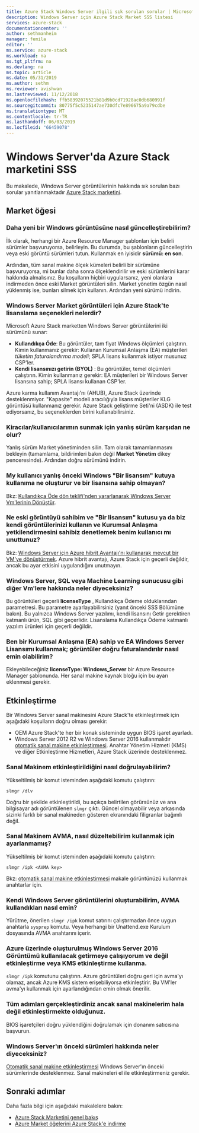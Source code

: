 ```yaml
---
title: Azure Stack Windows Server ilgili sık sorulan sorular | Microsoft Docs
description: Windows Server için Azure Stack Market SSS listesi
services: azure-stack
documentationcenter: ''
author: sethmanheim
manager: femila
editor: ''
ms.service: azure-stack
ms.workload: na
ms.tgt_pltfrm: na
ms.devlang: na
ms.topic: article
ms.date: 05/31/2019
ms.author: sethm
ms.reviewer: avishwan
ms.lastreviewed: 11/12/2018
ms.openlocfilehash: ffb58392075521b81d9b0cd71928ac0db680991f
ms.sourcegitcommit: 80775f5c5235147ae730dfc7e896675a9a79cdbe
ms.translationtype: MT
ms.contentlocale: tr-TR
ms.lasthandoff: 06/03/2019
ms.locfileid: "66459078"
---
```

# <a name="windows-server-in-azure-stack-marketplace-faq"></a>Windows Server'da Azure Stack marketini SSS

Bu makalede, Windows Server görüntülerinin hakkında sık sorulan bazı sorular yanıtlanmaktadır [Azure Stack marketini](azure-stack-marketplace.md).

## <a name="marketplace-items"></a>Market öğesi

### <a name="how-do-i-update-to-a-newer-windows-image"></a>Daha yeni bir Windows görüntüsüne nasıl güncelleştirebilirim?

İlk olarak, herhangi bir Azure Resource Manager şablonları için belirli sürümler başvuruyorsa, belirleyin. Bu durumda, bu şablonların güncelleştirin veya eski görüntü sürümleri tutun. Kullanmak en iyisidir **sürümü: en son**.

Ardından, tüm sanal makine ölçek kümeleri belirli bir sürümüne başvuruyorsa, mi bunlar daha sonra ölçeklendirilir ve eski sürümlerini karar hakkında almalısınız. Bu koşulların hiçbiri uygularsanız, yeni olanlara indirmeden önce eski Market görüntüleri silin. Market yönetim özgün nasıl yüklenmiş ise, bunları silmek için kullanın. Ardından yeni sürümü indirin.

### <a name="what-are-the-licensing-options-for-windows-server-marketplace-images-on-azure-stack"></a>Windows Server Market görüntüleri için Azure Stack'te lisanslama seçenekleri nelerdir?

Microsoft Azure Stack marketten Windows Server görüntülerini iki sürümünü sunar:

- **Kullandıkça Öde**: Bu görüntüler, tam fiyat Windows ölçümleri çalıştırın.
   Kimin kullanmanız gerekir: Kullanan Kurumsal Anlaşma (EA) müşterileri *tüketim faturalandırma modeli*; SPLA lisans kullanmak istiyor musunuz CSP'ler.
- **Kendi lisansınızı getirin (BYOL)** : Bu görüntüler, temel ölçümleri çalıştırın.
   Kimin kullanmanız gerekir: EA müşterileri bir Windows Server lisansına sahip; SPLA lisansı kullanan CSP'ler.

Azure karma kullanım Avantajı'nı (AHUB), Azure Stack üzerinde desteklenmiyor. "Kapasite" modeli aracılığıyla lisans müşteriler KLG görüntüsü kullanmanız gerekir. Azure Stack geliştirme Seti'ni (ASDK) ile test ediyorsanız, bu seçeneklerden birini kullanabilirsiniz.

### <a name="what-if-i-downloaded-the-wrong-version-to-offer-my-tenantsusers"></a>Kiracılar/kullanıcılarımın sunmak için yanlış sürüm karşıdan ne olur?

Yanlış sürüm Market yönetiminden silin. Tam olarak tamamlanmasını bekleyin (tamamlama, bildirimleri bakın değil **Market Yönetim** dikey penceresinde). Ardından doğru sürümünü indirin.

### <a name="what-if-my-user-incorrectly-checked-the-i-have-a-license-box-in-previous-windows-builds-and-they-dont-have-a-license"></a>My kullanıcı yanlış önceki Windows "Bir lisansım" kutuya kullanıma ne oluşturur ve bir lisansına sahip olmayan?

Bkz: [Kullandıkça Öde dön teklifi'nden yararlanarak Windows Server Vm'lerinin Dönüştür](/azure/virtual-machines/windows/hybrid-use-benefit-licensing#powershell-1).

### <a name="what-if-i-have-an-older-image-and-my-user-forgot-to-check-the-i-have-a-license-box-or-we-use-our-own-images-and-we-do-have-enterprise-agreement-entitlement"></a>Ne eski görüntüyü sahibim ve "Bir lisansım" kutusu ya da biz kendi görüntülerinizi kullanın ve Kurumsal Anlaşma yetkilendirmesini sahibiz denetlemek benim kullanıcı mı unuttunuz?

Bkz: [Windows Server için Azure hibrit Avantajı'nı kullanarak mevcut bir VM'ye dönüştürmek](/azure/virtual-machines/windows/hybrid-use-benefit-licensing#convert-an-existing-vm-using-azure-hybrid-benefit-for-windows-server). Azure hibrit avantajı, Azure Stack için geçerli değildir, ancak bu ayar etkisini uygulandığını unutmayın.

### <a name="what-about-other-vms-that-use-windows-server-such-as-sql-or-machine-learning-server"></a>Windows Server, SQL veya Machine Learning sunucusu gibi diğer Vm'lere hakkında neler diyeceksiniz?

Bu görüntüleri geçerli **licenseType** , Kullandıkça Ödeme olduklarından parametresi. Bu parametre ayarlayabilirsiniz (yanıt önceki SSS Bölümüne bakın). Bu yalnızca Windows Server yazılımı, kendi lisansını Getir gerektiren katmanlı ürün, SQL gibi geçerlidir. Lisanslama Kullandıkça Ödeme katmanlı yazılım ürünleri için geçerli değildir.

### <a name="i-have-an-enterprise-agreement-ea-and-will-be-using-my-ea-windows-server-license-how-do-i-make-sure-images-are-billed-correctly"></a>Ben bir Kurumsal Anlaşma (EA) sahip ve EA Windows Server Lisansımı kullanmak; görüntüler doğru faturalandırılır nasıl emin olabilirim?

Ekleyebileceğiniz **licenseType: Windows_Server** bir Azure Resource Manager şablonunda. Her sanal makine kaynak bloğu için bu ayarı eklenmesi gerekir.

## <a name="activation"></a>Etkinleştirme

Bir Windows Server sanal makinesini Azure Stack'te etkinleştirmek için aşağıdaki koşulların doğru olması gerekir:

- OEM Azure Stack'te her bir konak sisteminde uygun BIOS işaret ayarladı.
- Windows Server 2012 R2 ve Windows Server 2016 kullanmalıdır [otomatik sanal makine etkinleştirmesi](/previous-versions/windows/it-pro/windows-server-2012-R2-and-2012/dn303421(v=ws.11)). Anahtar Yönetim Hizmeti (KMS) ve diğer Etkinleştirme Hizmetleri, Azure Stack üzerinde desteklenmez.

### <a name="how-can-i-verify-that-my-virtual-machine-is-activated"></a>Sanal Makinem etkinleştirildiğini nasıl doğrulayabilirim?

Yükseltilmiş bir komut isteminden aşağıdaki komutu çalıştırın:

```shell
slmgr /dlv
```

Doğru bir şekilde etkinleştirildi, bu açıkça belirtilen görürsünüz ve ana bilgisayar adı görüntülenen `slmgr` çıktı. Güncel olmayabilir veya arkasında sizinki farklı bir sanal makineden gösteren ekranındaki filigranlar bağımlı değil.

### <a name="my-vm-is-not-set-up-to-use-avma-how-can-i-fix-it"></a>Sanal Makinem AVMA, nasıl düzeltebilirim kullanmak için ayarlanmamış?

Yükseltilmiş bir komut isteminden aşağıdaki komutu çalıştırın:

```shell
slmgr /ipk <AVMA key>
```

Bkz: [otomatik sanal makine etkinleştirmesi](/previous-versions/windows/it-pro/windows-server-2012-R2-and-2012/dn303421(v=ws.11)) makale görüntünüzü kullanmak anahtarlar için.

### <a name="i-create-my-own-windows-server-images-how-can-i-make-sure-they-use-avma"></a>Kendi Windows Server görüntülerini oluşturabilirim, AVMA kullandıkları nasıl emin?

Yürütme, önerilen `slmgr /ipk` komut satırını çalıştırmadan önce uygun anahtarla `sysprep` komutu. Veya herhangi bir Unattend.exe Kurulum dosyasında AVMA anahtarını içerir.

### <a name="i-am-trying-to-use-my-windows-server-2016-image-created-on-azure-and-it-is-not-activating-or-using-kms-activation"></a>Azure üzerinde oluşturulmuş Windows Server 2016 Görüntümü kullanılacak getirmeye çalışıyorum ve değil etkinleştirme veya KMS etkinleştirme kullanma.

`slmgr /ipk` komutunu çalıştırın. Azure görüntüleri doğru geri için avma'yı olamaz, ancak Azure KMS sistem erişebiliyorsa etkinleştirir. Bu VM'ler avma'yı kullanmak için ayarlandığından emin olmak önerilir.

### <a name="i-have-performed-all-of-these-steps-but-my-virtual-machines-are-still-not-activating"></a>Tüm adımları gerçekleştirdiniz ancak sanal makinelerim hala değil etkinleştirmekte olduğunuz.

BIOS işaretçileri doğru yüklendiğini doğrulamak için donanım satıcısına başvurun.

### <a name="what-about-earlier-versions-of-windows-server"></a>Windows Server'ın önceki sürümleri hakkında neler diyeceksiniz?

[Otomatik sanal makine etkinleştirmesi](/previous-versions/windows/it-pro/windows-server-2012-R2-and-2012/dn303421(v=ws.11)) Windows Server'ın önceki sürümlerinde desteklenmez. Sanal makineleri el ile etkinleştirmeniz gerekir.

## <a name="next-steps"></a>Sonraki adımlar

Daha fazla bilgi için aşağıdaki makalelere bakın:

- [Azure Stack Marketini genel bakış](azure-stack-marketplace.md)
- [Azure Market öğelerini Azure Stack'e indirme](azure-stack-download-azure-marketplace-item.md)
